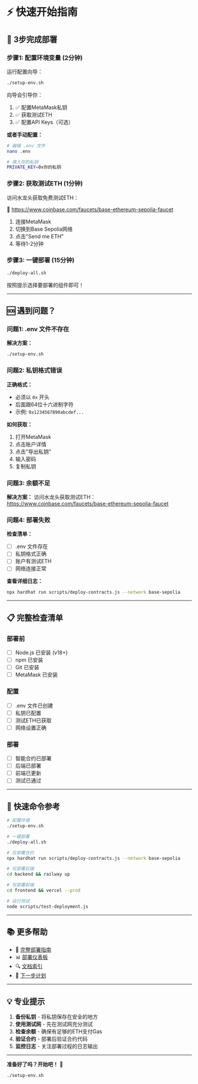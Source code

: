 # ⚡ 快速开始指南

## 🎯 3步完成部署

### 步骤1: 配置环境变量 (2分钟)

运行配置向导：

```bash
./setup-env.sh
```

向导会引导你：
1. ✅ 配置MetaMask私钥
2. ✅ 获取测试ETH
3. ✅ 配置API Keys（可选）

**或者手动配置：**

```bash
# 编辑 .env 文件
nano .env

# 填入你的私钥
PRIVATE_KEY=0x你的私钥
```

### 步骤2: 获取测试ETH (1分钟)

访问水龙头获取免费测试ETH：

🔗 https://www.coinbase.com/faucets/base-ethereum-sepolia-faucet

1. 连接MetaMask
2. 切换到Base Sepolia网络
3. 点击"Send me ETH"
4. 等待1-2分钟

### 步骤3: 一键部署 (15分钟)

```bash
./deploy-all.sh
```

按照提示选择要部署的组件即可！

---

## 🆘 遇到问题？

### 问题1: .env 文件不存在

**解决方案：**
```bash
./setup-env.sh
```

### 问题2: 私钥格式错误

**正确格式：**
- 必须以 `0x` 开头
- 后面跟64位十六进制字符
- 示例: `0x1234567890abcdef...`

**如何获取：**
1. 打开MetaMask
2. 点击账户详情
3. 点击"导出私钥"
4. 输入密码
5. 复制私钥

### 问题3: 余额不足

**解决方案：**
访问水龙头获取测试ETH：
https://www.coinbase.com/faucets/base-ethereum-sepolia-faucet

### 问题4: 部署失败

**检查清单：**
- [ ] .env 文件存在
- [ ] 私钥格式正确
- [ ] 账户有测试ETH
- [ ] 网络连接正常

**查看详细日志：**
```bash
npx hardhat run scripts/deploy-contracts.js --network base-sepolia
```

---

## 📋 完整检查清单

### 部署前

- [ ] Node.js 已安装 (v18+)
- [ ] npm 已安装
- [ ] Git 已安装
- [ ] MetaMask 已安装

### 配置

- [ ] .env 文件已创建
- [ ] 私钥已配置
- [ ] 测试ETH已获取
- [ ] 网络设置正确

### 部署

- [ ] 智能合约已部署
- [ ] 后端已部署
- [ ] 前端已更新
- [ ] 测试已通过

---

## 🚀 快速命令参考

```bash
# 配置环境
./setup-env.sh

# 一键部署
./deploy-all.sh

# 仅部署合约
npx hardhat run scripts/deploy-contracts.js --network base-sepolia

# 仅部署后端
cd backend && railway up

# 仅部署前端
cd frontend && vercel --prod

# 运行测试
node scripts/test-deployment.js
```

---

## 📚 更多帮助

- 📖 [完整部署指南](./COMPLETE_DEPLOYMENT_GUIDE.md)
- 📊 [部署仪表板](./DEPLOYMENT_DASHBOARD.md)
- 🔍 [文档索引](./DEPLOYMENT_INDEX.md)
- 🎯 [下一步计划](./NEXT_STEPS.md)

---

## 💡 专业提示

1. **备份私钥** - 将私钥保存在安全的地方
2. **使用测试网** - 先在测试网充分测试
3. **检查余额** - 确保有足够的ETH支付Gas
4. **验证合约** - 部署后验证合约代码
5. **监控日志** - 关注部署过程的日志输出

---

**准备好了吗？开始吧！** 🚀

```bash
./setup-env.sh
```
